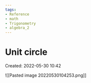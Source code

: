 ```yaml
---
tags:
- Reference
- math
- Trigonometry
- algebra_2
---
```

# Unit circle 
Created: 2022-05-30 10:42  

![[Pasted image 20220530104253.png]]